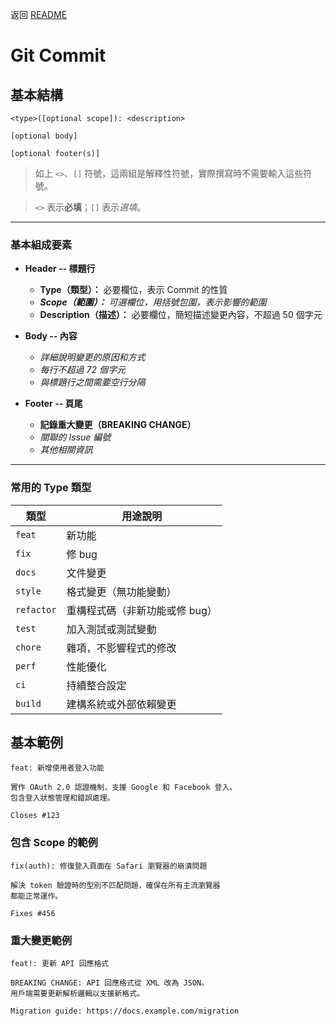 返回 [README](../README.md)

# Git Commit

## **基本結構**

```
<type>([optional scope]): <description>

[optional body]

[optional footer(s)]
```

> 如上 `<>`、`[]` 符號，這兩組是解釋性符號，實際撰寫時不需要輸入這些符號。

> `<>` 表示**必填**；`[]` 表示*選填*。

---

### 基本組成要素

- **Header -- 標題行**

    - **Type（類型）：** 必要欄位，表示 Commit 的性質
    - _**Scope（範圍）：** 可選欄位，用括號包圍，表示影響的範圍_
    - **Description（描述）：** 必要欄位，簡短描述變更內容，不超過 50 個字元


- **Body -- 內容**

    - _詳細說明變更的原因和方式_
    - _每行不超過 72 個字元_
    - _與標題行之間需要空行分隔_


- **Footer -- 頁尾**

    - **記錄重大變更（BREAKING CHANGE）**
    - _關聯的 Issue 編號_
    - _其他相關資訊_

---

### 常用的 Type 類型

| 類型         | **用途說明**          |
|------------|-------------------|
| `feat`     | 新功能               |
| `fix`      | 修 bug             |
| `docs`     | 文件變更              |
| `style`    | 格式變更（無功能變動）       |
| `refactor` | 重構程式碼（非新功能或修 bug） |
| `test`     | 加入測試或測試變動         |
| `chore`    | 雜項，不影響程式的修改       |
| `perf`     | 性能優化              |
| `ci`       | 持續整合設定            |
| `build`    | 建構系統或外部依賴變更       |

## **基本範例**

```
feat: 新增使用者登入功能

實作 OAuth 2.0 認證機制，支援 Google 和 Facebook 登入。
包含登入狀態管理和錯誤處理。

Closes #123
```

### **包含 Scope 的範例**

```
fix(auth): 修復登入頁面在 Safari 瀏覽器的崩潰問題

解決 token 驗證時的型別不匹配問題，確保在所有主流瀏覽器
都能正常運作。

Fixes #456
```

### **重大變更範例**

```
feat!: 更新 API 回應格式

BREAKING CHANGE: API 回應格式從 XML 改為 JSON。
用戶端需要更新解析邏輯以支援新格式。

Migration guide: https://docs.example.com/migration
```

